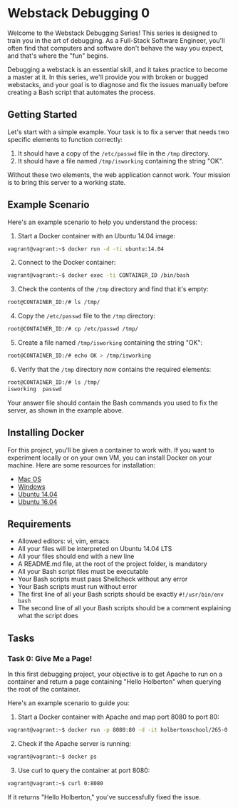 # Webstack Debugging 0

Welcome to the Webstack Debugging Series! This series is designed to train you in the art of debugging. As a Full-Stack Software Engineer, you'll often find that computers and software don't behave the way you expect, and that's where the "fun" begins.

Debugging a webstack is an essential skill, and it takes practice to become a master at it. In this series, we'll provide you with broken or bugged webstacks, and your goal is to diagnose and fix the issues manually before creating a Bash script that automates the process.

## Getting Started

Let's start with a simple example. Your task is to fix a server that needs two specific elements to function correctly:

1. It should have a copy of the `/etc/passwd` file in the `/tmp` directory.
2. It should have a file named `/tmp/isworking` containing the string "OK".

Without these two elements, the web application cannot work. Your mission is to bring this server to a working state.

## Example Scenario

Here's an example scenario to help you understand the process:

1. Start a Docker container with an Ubuntu 14.04 image:

```bash
vagrant@vagrant:~$ docker run -d -ti ubuntu:14.04
```

2. Connect to the Docker container:

```bash
vagrant@vagrant:~$ docker exec -ti CONTAINER_ID /bin/bash
```

3. Check the contents of the `/tmp` directory and find that it's empty:

```bash
root@CONTAINER_ID:/# ls /tmp/
```

4. Copy the `/etc/passwd` file to the `/tmp` directory:

```bash
root@CONTAINER_ID:/# cp /etc/passwd /tmp/
```

5. Create a file named `/tmp/isworking` containing the string "OK":

```bash
root@CONTAINER_ID:/# echo OK > /tmp/isworking
```

6. Verify that the `/tmp` directory now contains the required elements:

```bash
root@CONTAINER_ID:/# ls /tmp/
isworking  passwd
```

Your answer file should contain the Bash commands you used to fix the server, as shown in the example above.

## Installing Docker

For this project, you'll be given a container to work with. If you want to experiment locally or on your own VM, you can install Docker on your machine. Here are some resources for installation:

- [Mac OS](https://docs.docker.com/docker-for-mac/install/)
- [Windows](https://docs.docker.com/docker-for-windows/install/)
- [Ubuntu 14.04](https://docs.docker.com/engine/install/ubuntu/)
- [Ubuntu 16.04](https://docs.docker.com/engine/install/ubuntu/)

## Requirements

- Allowed editors: vi, vim, emacs
- All your files will be interpreted on Ubuntu 14.04 LTS
- All your files should end with a new line
- A README.md file, at the root of the project folder, is mandatory
- All your Bash script files must be executable
- Your Bash scripts must pass Shellcheck without any error
- Your Bash scripts must run without error
- The first line of all your Bash scripts should be exactly `#!/usr/bin/env bash`
- The second line of all your Bash scripts should be a comment explaining what the script does

## Tasks

### Task 0: Give Me a Page!

In this first debugging project, your objective is to get Apache to run on a container and return a page containing "Hello Holberton" when querying the root of the container.

Here's an example scenario to guide you:

1. Start a Docker container with Apache and map port 8080 to port 80:

```bash
vagrant@vagrant:~$ docker run -p 8080:80 -d -it holbertonschool/265-0
```

2. Check if the Apache server is running:

```bash
vagrant@vagrant:~$ docker ps
```

3. Use curl to query the container at port 8080:

```bash
vagrant@vagrant:~$ curl 0:8080
```

If it returns "Hello Holberton," you've successfully fixed the issue.
